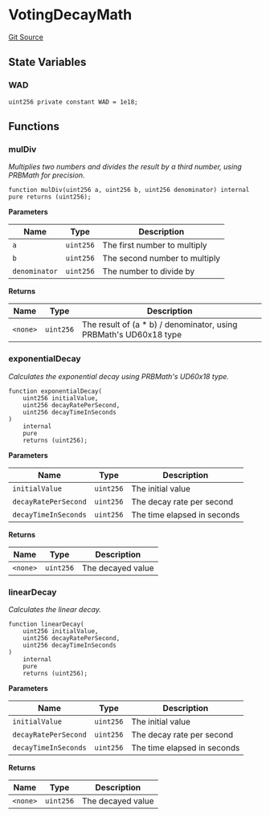 # VotingDecayMath
[Git Source](https://github.com/OasisDEX/summer-earn-protocol/blob/c6aec955808af03c05b24342f892f71facee60db/src/VotingDecayMath.sol)


## State Variables
### WAD

```solidity
uint256 private constant WAD = 1e18;
```


## Functions
### mulDiv

*Multiplies two numbers and divides the result by a third number, using PRBMath for precision.*


```solidity
function mulDiv(uint256 a, uint256 b, uint256 denominator) internal pure returns (uint256);
```
**Parameters**

|Name|Type|Description|
|----|----|-----------|
|`a`|`uint256`|The first number to multiply|
|`b`|`uint256`|The second number to multiply|
|`denominator`|`uint256`|The number to divide by|

**Returns**

|Name|Type|Description|
|----|----|-----------|
|`<none>`|`uint256`|The result of (a * b) / denominator, using PRBMath's UD60x18 type|


### exponentialDecay

*Calculates the exponential decay using PRBMath's UD60x18 type.*


```solidity
function exponentialDecay(
    uint256 initialValue,
    uint256 decayRatePerSecond,
    uint256 decayTimeInSeconds
)
    internal
    pure
    returns (uint256);
```
**Parameters**

|Name|Type|Description|
|----|----|-----------|
|`initialValue`|`uint256`|The initial value|
|`decayRatePerSecond`|`uint256`|The decay rate per second|
|`decayTimeInSeconds`|`uint256`|The time elapsed in seconds|

**Returns**

|Name|Type|Description|
|----|----|-----------|
|`<none>`|`uint256`|The decayed value|


### linearDecay

*Calculates the linear decay.*


```solidity
function linearDecay(
    uint256 initialValue,
    uint256 decayRatePerSecond,
    uint256 decayTimeInSeconds
)
    internal
    pure
    returns (uint256);
```
**Parameters**

|Name|Type|Description|
|----|----|-----------|
|`initialValue`|`uint256`|The initial value|
|`decayRatePerSecond`|`uint256`|The decay rate per second|
|`decayTimeInSeconds`|`uint256`|The time elapsed in seconds|

**Returns**

|Name|Type|Description|
|----|----|-----------|
|`<none>`|`uint256`|The decayed value|


